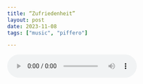 ```yaml
---
title: “Zufriedenheit”
layout: post
date: 2023-11-08
tags: ["music", "piffero"]

---
```


<audio controls>
  <source src="/assets/recs/Zufriedenheit.mp3" type="audio/mpeg">
Your browser does not support the audio element.
</audio>
